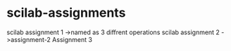 # scilab-assignments
scilab assignment 1 ->named as 3 diffrent operations
scilab assignment 2 ->assignment-2
Assignment 3
